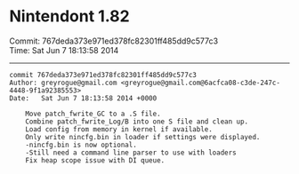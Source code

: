 # Nintendont 1.82
Commit: 767deda373e971ed378fc82301ff485dd9c577c3  
Time: Sat Jun 7 18:13:58 2014   

-----

```
commit 767deda373e971ed378fc82301ff485dd9c577c3
Author: greyrogue@gmail.com <greyrogue@gmail.com@6acfca08-c3de-247c-4448-9f1a92385553>
Date:   Sat Jun 7 18:13:58 2014 +0000

    Move patch_fwrite_GC to a .S file.
    Combine patch_fwrite_Log/B into one S file and clean up.
    Load config from memory in kernel if available.
    Only write nincfg.bin in loader if settings were displayed.
    -nincfg.bin is now optional.
    -Still need a command line parser to use with loaders
    Fix heap scope issue with DI queue.
```
